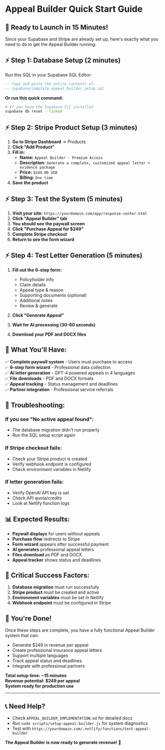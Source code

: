 # Appeal Builder Quick Start Guide

## 🚀 **Ready to Launch in 15 Minutes!**

Since your Supabase and Stripe are already set up, here's exactly what you need to do to get the Appeal Builder running:

## ⚡ **Step 1: Database Setup (2 minutes)**

Run this SQL in your Supabase SQL Editor:

```sql
-- Copy and paste the entire contents of:
-- supabase/complete_appeal_builder_setup.sql
```

**Or run this quick command:**
```bash
# If you have the Supabase CLI installed
supabase db reset --linked
```

## ⚡ **Step 2: Stripe Product Setup (3 minutes)**

1. **Go to Stripe Dashboard** → Products
2. **Click "Add Product"**
3. **Fill in:**
   - **Name:** `Appeal Builder - Premium Access`
   - **Description:** `Generate a complete, customized appeal letter + evidence package`
   - **Price:** `$249.00 USD`
   - **Billing:** `One time`
4. **Save the product**

## ⚡ **Step 3: Test the System (5 minutes)**

1. **Visit your site:** `https://yourdomain.com/app/response-center.html`
2. **Click "Appeal Builder" tab**
3. **You should see the paywall screen**
4. **Click "Purchase Appeal for $249"**
5. **Complete Stripe checkout**
6. **Return to see the form wizard**

## ⚡ **Step 4: Test Letter Generation (5 minutes)**

1. **Fill out the 6-step form:**
   - Policyholder info
   - Claim details
   - Appeal type & reason
   - Supporting documents (optional)
   - Additional notes
   - Review & generate

2. **Click "Generate Appeal"**
3. **Wait for AI processing (30-60 seconds)**
4. **Download your PDF and DOCX files**

## 🎯 **What You'll Have:**

✅ **Complete paywall system** - Users must purchase to access  
✅ **6-step form wizard** - Professional data collection  
✅ **AI letter generation** - GPT-4 powered appeals in 4 languages  
✅ **File downloads** - PDF and DOCX formats  
✅ **Appeal tracking** - Status management and deadlines  
✅ **Partner integration** - Professional service referrals  

## 🔧 **Troubleshooting:**

### If you see "No active appeal found":
- The database migration didn't run properly
- Run the SQL setup script again

### If Stripe checkout fails:
- Check your Stripe product is created
- Verify webhook endpoint is configured
- Check environment variables in Netlify

### If letter generation fails:
- Verify OpenAI API key is set
- Check API quota/credits
- Look at Netlify function logs

## 📊 **Expected Results:**

- **Paywall displays** for users without appeals
- **Purchase flow** redirects to Stripe
- **Form wizard** appears after successful payment
- **AI generates** professional appeal letters
- **Files download** as PDF and DOCX
- **Appeal tracker** shows status and deadlines

## 🚨 **Critical Success Factors:**

1. **Database migration** must run successfully
2. **Stripe product** must be created and active
3. **Environment variables** must be set in Netlify
4. **Webhook endpoint** must be configured in Stripe

## 🎉 **You're Done!**

Once these steps are complete, you have a fully functional Appeal Builder system that can:
- Generate $249 in revenue per appeal
- Create professional insurance appeal letters
- Support multiple languages
- Track appeal status and deadlines
- Integrate with professional partners

**Total setup time: ~15 minutes**  
**Revenue potential: $249 per appeal**  
**System ready for production use**

---

## 📞 **Need Help?**

- Check `APPEAL_BUILDER_IMPLEMENTATION.md` for detailed docs
- Run `node scripts/setup-appeal-builder.js` for system diagnostics
- Test with `https://yourdomain.com/.netlify/functions/test-appeal-builder`

**The Appeal Builder is now ready to generate revenue! 🚀**

